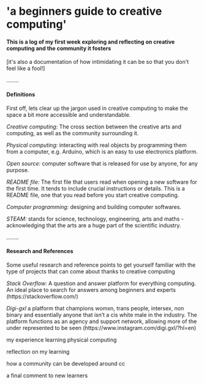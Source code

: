 # 'a beginners guide to creative computing'
<h4>This is a log of my first week exploring and reflecting on creative computing and the community it fosters</h4>
<p>[it's also a documentation of how intimidating it can be so that you don't feel like a fool!]</p>
<p>........</p>
<p><h4>Definitions</h4></p>
<p>First off, lets clear up the jargon used in creative computing to make the space a bit more accessible and understandable.</p>
<em>Creative computing:</em> The cross section between the creative arts and computing, as well as the community surrounding it.</p>
<p><em>Physical computing:</em> interacting with real objects by programming them from a computer, e.g. Arduino, which is an easy to use electronics platform.
<p><em>Open source:</em> computer software that is released for use by anyone, for any purpose.
<p><em>README file:</em> The first file that users read when opening a new software for the first time. It tends to include crucial instructions or details. This is a README file, one that you read before you start creative computing. 
<p><em>Computer programming:</em> designing and building computer softwares.
<p><em>STEAM:</em> stands for science, technology, engineering, arts and maths - acknowledging that the arts are a huge part of the scientific industry. 
<p>........</p>
<p><h4>Research and References</h4></p> 
<p>Some useful research and reference points to get yourself familiar with the type of projects that can come about thanks to creative computing</p>
<p><em>Stack Overflow:</em> A question and answer platform for everything computing. An ideal place to search for answers among beginners and experts (https://stackoverflow.com/)
<p><em>Digi-gxl</em> a platform that champions womxn, trans people, intersex, non binary and essentially anyone that isn’t a cis white male in the industry. The platform functions as an agency and support network, allowing more of the under represented to be seen (https://www.instagram.com/digi.gxl/?hl=en)
<p>my experience learning physical computing</p>
<p>reflection on my learning</p> 
<p>how a community can be developed around cc</p> 
<p>a final comment to new learners</p>

